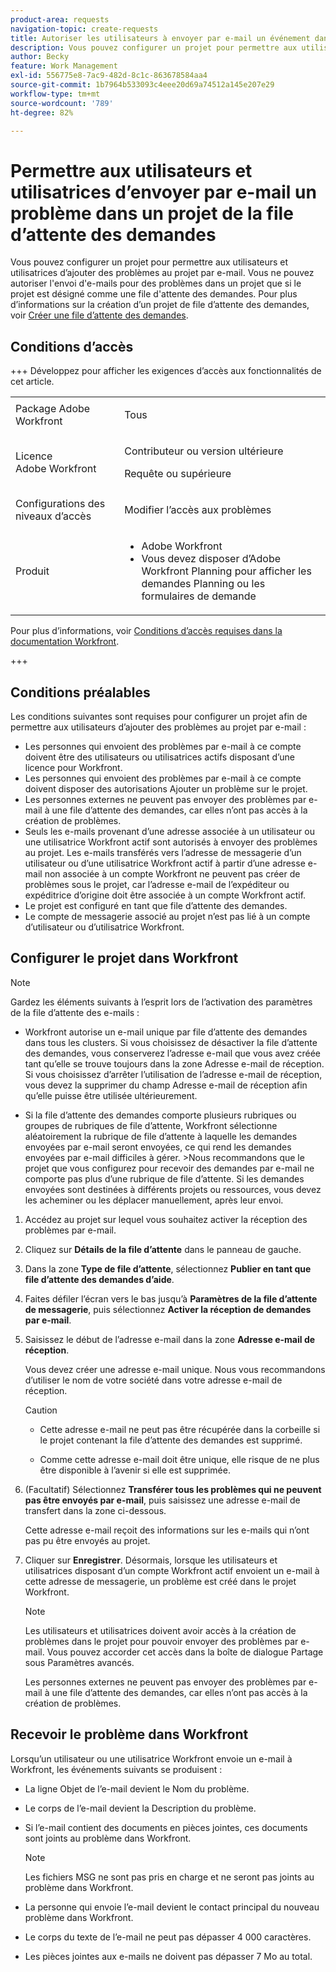 ```yaml
---
product-area: requests
navigation-topic: create-requests
title: Autoriser les utilisateurs à envoyer par e-mail un événement dans un projet de file d'attente des demandes
description: Vous pouvez configurer un projet pour permettre aux utilisateurs d’ajouter des problèmes au projet par e-mail.
author: Becky
feature: Work Management
exl-id: 556775e8-7ac9-482d-8c1c-863678584aa4
source-git-commit: 1b7964b533093c4eee20d69a74512a145e207e29
workflow-type: tm+mt
source-wordcount: '789'
ht-degree: 82%

---
```


# Permettre aux utilisateurs et utilisatrices d’envoyer par e-mail un problème dans un projet de la file d’attente des demandes

<!-- Audited: 4/2025 -->

<!--
<p style="color: #ff1493;" data-mc-conditions="QuicksilverOrClassic.Draft mode">(NOTE:&nbsp;When updating POP account information here, also update information in these articles: Allowing users to reply to email notifications, Configuring Email Notifications, Understanding the Queue Details Tab in a Project )</p>
-->

Vous pouvez configurer un projet pour permettre aux utilisateurs et utilisatrices d’ajouter des problèmes au projet par e-mail. Vous ne pouvez autoriser l&#39;envoi d&#39;e-mails pour des problèmes dans un projet que si le projet est désigné comme une file d&#39;attente des demandes. Pour plus d’informations sur la création d’un projet de file d’attente des demandes, voir [Créer une file d’attente des demandes](../../../manage-work/requests/create-and-manage-request-queues/create-request-queue.md).

## Conditions d’accès

+++ Développez pour afficher les exigences d’accès aux fonctionnalités de cet article.

<table style="table-layout:auto"> 
 <col> 
 <col> 
 <tbody> 
  <tr> 
   <td role="rowheader">Package Adobe Workfront</td> 
   <td> <p>Tous </p> </td> 
  </tr> 
  <tr> 
   <td role="rowheader">Licence Adobe Workfront</td> 
   <td> <p>Contributeur ou version ultérieure</p>
   <p>Requête ou supérieure</p>
    </td> 
  </tr> 
  <tr> 
   <td role="rowheader">Configurations des niveaux d’accès</td> 
   <td> <p>Modifier l’accès aux problèmes</p>  </td> 
  </tr> 
  <tr> 
   <td role="rowheader"> Produit</td> 
   <td> <ul><li>Adobe Workfront</li><li>Vous devez disposer d’Adobe Workfront Planning pour afficher les demandes Planning ou les formulaires de demande</td> 
  </tr> 
 </tbody> 
</table>

Pour plus d’informations, voir [Conditions d’accès requises dans la documentation Workfront](/help/quicksilver/administration-and-setup/add-users/access-levels-and-object-permissions/access-level-requirements-in-documentation.md).

+++

## Conditions préalables

Les conditions suivantes sont requises pour configurer un projet afin de permettre aux utilisateurs d’ajouter des problèmes au projet par e-mail :

* Les personnes qui envoient des problèmes par e-mail à ce compte doivent être des utilisateurs ou utilisatrices actifs disposant d’une licence pour Workfront.
* Les personnes qui envoient des problèmes par e-mail à ce compte doivent disposer des autorisations Ajouter un problème sur le projet.
* Les personnes externes ne peuvent pas envoyer des problèmes par e-mail à une file d’attente des demandes, car elles n’ont pas accès à la création de problèmes.
* Seuls les e-mails provenant d’une adresse associée à un utilisateur ou une utilisatrice Workfront actif sont autorisés à envoyer des problèmes au projet. Les e-mails transférés vers l’adresse de messagerie d’un utilisateur ou d’une utilisatrice Workfront actif à partir d’une adresse e-mail non associée à un compte Workfront ne peuvent pas créer de problèmes sous le projet, car l’adresse e-mail de l’expéditeur ou expéditrice d’origine doit être associée à un compte Workfront actif.
* Le projet est configuré en tant que file d’attente des demandes.
* Le compte de messagerie associé au projet n’est pas lié à un compte d’utilisateur ou d’utilisatrice Workfront.

## Configurer le projet dans Workfront

>[!NOTE]
>
>Gardez les éléments suivants à l’esprit lors de l’activation des paramètres de la file d’attente des e-mails :
>
>* Workfront autorise un e-mail unique par file d’attente des demandes dans tous les clusters. Si vous choisissez de désactiver la file d’attente des demandes, vous conserverez l’adresse e-mail que vous avez créée tant qu’elle se trouve toujours dans la zone Adresse e-mail de réception. Si vous choisissez d’arrêter l’utilisation de l’adresse e-mail de réception, vous devez la supprimer du champ Adresse e-mail de réception afin qu’elle puisse être utilisée ultérieurement.
>
>* Si la file d’attente des demandes comporte plusieurs rubriques ou groupes de rubriques de file d’attente, Workfront sélectionne aléatoirement la rubrique de file d’attente à laquelle les demandes envoyées par e-mail seront envoyées, ce qui rend les demandes envoyées par e-mail difficiles à gérer.
>  &#x200B;>Nous recommandons que le projet que vous configurez pour recevoir des demandes par e-mail ne comporte pas plus d’une rubrique de file d’attente. Si les demandes envoyées sont destinées à différents projets ou ressources, vous devez les acheminer ou les déplacer manuellement, après leur envoi.

1. Accédez au projet sur lequel vous souhaitez activer la réception des problèmes par e-mail.
1. Cliquez sur **Détails de la file d’attente** dans le panneau de gauche.
1. Dans la zone **Type de file d’attente**, sélectionnez **Publier en tant que file d’attente des demandes d’aide**.

1. Faites défiler l’écran vers le bas jusqu’à **Paramètres de la file d’attente de messagerie**, puis sélectionnez **Activer la réception de demandes par e-mail**.

1. Saisissez le début de l’adresse e-mail dans la zone **Adresse e-mail de réception**.

   Vous devez créer une adresse e-mail unique. Nous vous recommandons d’utiliser le nom de votre société dans votre adresse e-mail de réception.

   >[!CAUTION]
   >
   >* Cette adresse e-mail ne peut pas être récupérée dans la corbeille si le projet contenant la file d’attente des demandes est supprimé.
   >
   >* Comme cette adresse e-mail doit être unique, elle risque de ne plus être disponible à l’avenir si elle est supprimée.
   <!--
   >This was the case previously, but it's not working this way anymore, since August 2022: * Emails forwarded to this email address are not added as issues to the project in&nbsp;Workfront. Only emails created from this email address are added as issues.
   -->

1. (Facultatif) Sélectionnez **Transférer tous les problèmes qui ne peuvent pas être envoyés par e-mail**, puis saisissez une adresse e-mail de transfert dans la zone ci-dessous.

   Cette adresse e-mail reçoit des informations sur les e-mails qui n’ont pas pu être envoyés au projet.

1. Cliquer sur **Enregistrer**. Désormais, lorsque les utilisateurs et utilisatrices disposant d’un compte Workfront actif envoient un e-mail à cette adresse de messagerie, un problème est créé dans le projet Workfront.

   >[!NOTE]
   >
   >Les utilisateurs et utilisatrices doivent avoir accès à la création de problèmes dans le projet pour pouvoir envoyer des problèmes par e-mail. Vous pouvez accorder cet accès dans la boîte de dialogue Partage sous Paramètres avancés.
   >
   >Les personnes externes ne peuvent pas envoyer des problèmes par e-mail à une file d’attente des demandes, car elles n’ont pas accès à la création de problèmes.

## Recevoir le problème dans Workfront

Lorsqu’un utilisateur ou une utilisatrice Workfront envoie un e-mail à Workfront, les événements suivants se produisent :

* La ligne Objet de l’e-mail devient le Nom du problème.
* Le corps de l’e-mail devient la Description du problème.
* Si l’e-mail contient des documents en pièces jointes, ces documents sont joints au problème dans Workfront.

  >[!NOTE]
  >
  > Les fichiers MSG ne sont pas pris en charge et ne seront pas joints au problème dans Workfront.

* La personne qui envoie l’e-mail devient le contact principal du nouveau problème dans Workfront.
* Le corps du texte de l’e-mail ne peut pas dépasser 4 000 caractères.
* Les pièces jointes aux e-mails ne doivent pas dépasser 7 Mo au total.

